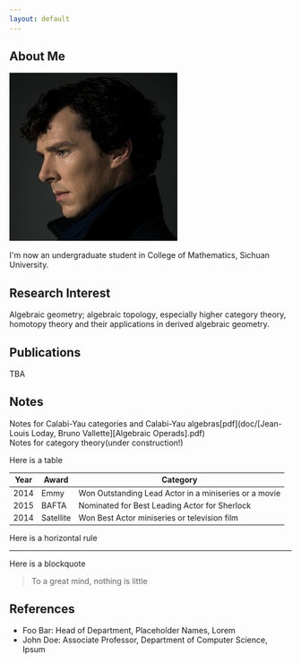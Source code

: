 ```yaml
---
layout: default
---
```


## About Me

<img class="profile-picture" src="sherlock.jpg">

I'm now an undergraduate student in College of Mathematics, Sichuan University. 

## Research Interest

Algebraic geometry; algebraic topology, especially higher category theory, homotopy theory and their applications in derived algebraic geometry. 

## Publications

TBA

## Notes

Notes for Calabi-Yau categories and Calabi-Yau algebras[pdf](doc/[Jean-Louis Loday, Bruno Vallette][Algebraic Operads].pdf)<br />
Notes for category theory(under construction!)<br />

Here is a table

Year | Award | Category
-----|-------|--------
2014 | Emmy  | Won Outstanding Lead Actor in a miniseries or a movie
2015 | BAFTA | Nominated for Best Leading Actor for Sherlock
2014 | Satellite | Won Best Actor miniseries or television film

Here is a horizontal rule

---

Here is a blockquote

> To a great mind, nothing is little

## References

* Foo Bar: Head of Department, Placeholder Names, Lorem
* John Doe: Associate Professor, Department of Computer Science, Ipsum
